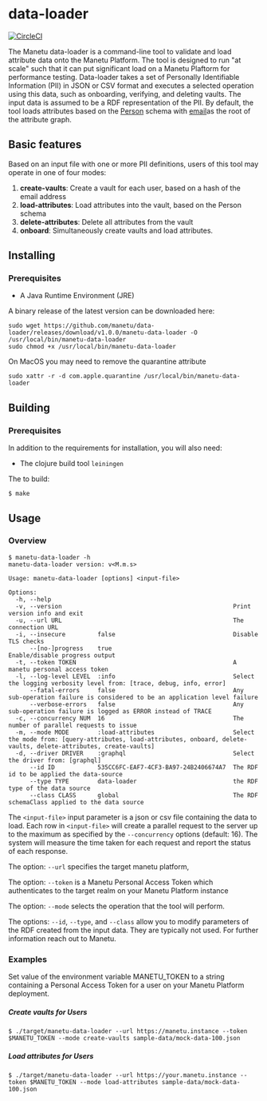 # data-loader

[![CircleCI](https://circleci.com/gh/manetu/data-loader/tree/master.svg?style=svg)](https://circleci.com/gh/manetu/data-loader/tree/master)

The Manetu data-loader is a command-line tool to validate and load attribute data onto the Manetu Platform. The tool is designed to run "at scale" such that it can put significant load on a Manetu Plaftorm for performance testing. Data-loader takes a set of Personally Identifiable Information (PII) in JSON or CSV format and executes a selected operation using this data, such as onboarding, verifying, and deleting vaults. The input data is assumed to be a RDF representation of the PII. By default, the tool loads attributes based on the [Person](https://schema.org/Person) schema with [email](https://schema.org/email)as the root of the attribute graph.

## Basic features

Based on an input file with one or more PII definitions, users of this tool may operate in one of four modes:

1. **create-vaults**: Create a vault for each user, based on a hash of the email address
2. **load-attributes**: Load attributes into the vault, based on the Person schema
3. **delete-attributes**: Delete all attributes from the vault
4. **onboard**: Simultaneously create vaults and load attributes.

## Installing

### Prerequisites

- A Java Runtime Environment (JRE)

A binary release of the latest version can be downloaded here:
``` shell
sudo wget https://github.com/manetu/data-loader/releases/download/v1.0.0/manetu-data-loader -O /usr/local/bin/manetu-data-loader
sudo chmod +x /usr/local/bin/manetu-data-loader
```
On MacOS you may need to remove the quarantine attribute
```
sudo xattr -r -d com.apple.quarantine /usr/local/bin/manetu-data-loader
```
## Building

### Prerequisites

In addition to the requirements for installation, you will also need:

- The clojure build tool `leiningen`

The to build:
```
$ make
```

## Usage

### Overview

``` shell
$ manetu-data-loader -h
manetu-data-loader version: v<M.m.s>

Usage: manetu-data-loader [options] <input-file>

Options:
  -h, --help
  -v, --version                                                Print version info and exit
  -u, --url URL                                                The connection URL
  -i, --insecure         false                                 Disable TLS checks
      --[no-]progress    true                                  Enable/disable progress output
  -t, --token TOKEN                                            A manetu personal access token
  -l, --log-level LEVEL  :info                                 Select the logging verbosity level from: [trace, debug, info, error]
      --fatal-errors     false                                 Any sub-operation failure is considered to be an application level failure
      --verbose-errors   false                                 Any sub-operation failure is logged as ERROR instead of TRACE
  -c, --concurrency NUM  16                                    The number of parallel requests to issue
  -m, --mode MODE        :load-attributes                      Select the mode from: [query-attributes, load-attributes, onboard, delete-vaults, delete-attributes, create-vaults]
  -d, --driver DRIVER    :graphql                              Select the driver from: [graphql]
      --id ID            535CC6FC-EAF7-4CF3-BA97-24B2406674A7  The RDF id to be applied the data-source
      --type TYPE        data-loader                           the RDF type of the data source
      --class CLASS      global                                The RDF schemaClass applied to the data source

```
The `<input-file>` input parameter is a json or csv file containing the data to load. Each row in  `<input-file>` will create a parallel request to the server up to the maximum as specified by the
`--concurrency` options (default: 16).  The system will measure the time taken for each request and report the status of each response.

The option: `--url` specifies the target manetu platform,

The option: `--token` is a Manetu Personal Access Token which authenticates to the target realm on your Manetu Platform instance

The option: `--mode` selects the operation that the tool will perform.

The options: `--id`, `--type`, and `--class` allow you to modify parameters of the RDF created from the input data. They are typically not used. For further information reach out to Manetu.
### Examples

Set value of the environment variable MANETU_TOKEN to a string containing a Personal Access Token for a user on your Manetu Platform deployment. 
##### Create vaults for Users

```
$ ./target/manetu-data-loader --url https://manetu.instance --token $MANETU_TOKEN --mode create-vaults sample-data/mock-data-100.json
```
##### Load attributes for Users

```
$ ./target/manetu-data-loader --url https://your.manetu.instance --token $MANETU_TOKEN --mode load-attributes sample-data/mock-data-100.json
```

